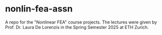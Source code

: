 # nonlin-fea-assn
A repo for the "Nonlinear FEA" course projects. The lectures were given by Prof. Dr. Laura De Lorenzis in the Spring Semester 2025 at ETH Zurich.
